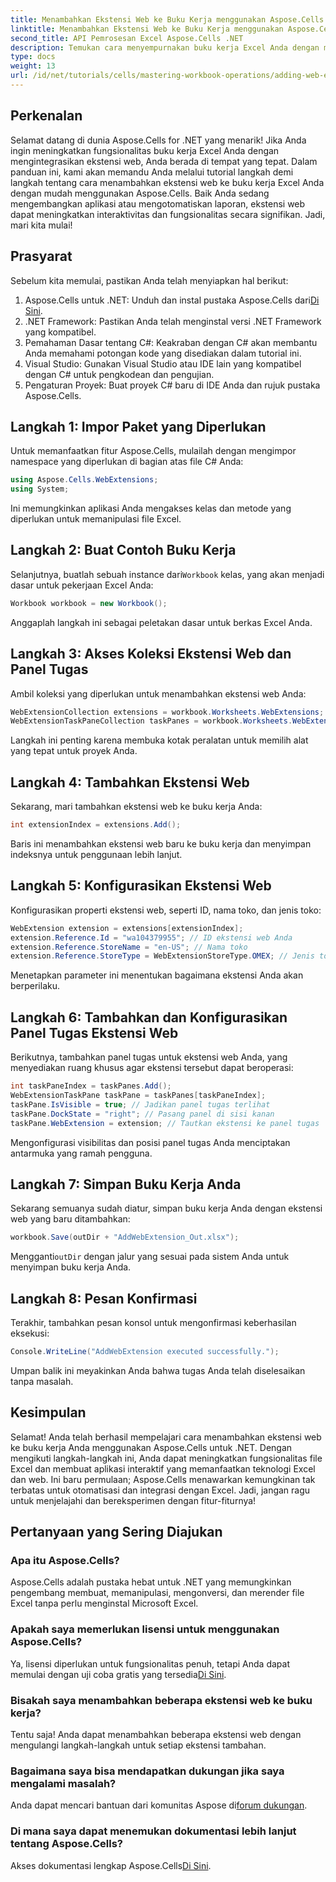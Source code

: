 ```yaml
---
title: Menambahkan Ekstensi Web ke Buku Kerja menggunakan Aspose.Cells
linktitle: Menambahkan Ekstensi Web ke Buku Kerja menggunakan Aspose.Cells
second_title: API Pemrosesan Excel Aspose.Cells .NET
description: Temukan cara menyempurnakan buku kerja Excel Anda dengan mengintegrasikan ekstensi web menggunakan Aspose.Cells untuk .NET. Tutorial langkah demi langkah ini mencakup prasyarat, contoh kode terperinci.
type: docs
weight: 13
url: /id/net/tutorials/cells/mastering-workbook-operations/adding-web-extension/
---
```

## Perkenalan

Selamat datang di dunia Aspose.Cells for .NET yang menarik! Jika Anda ingin meningkatkan fungsionalitas buku kerja Excel Anda dengan mengintegrasikan ekstensi web, Anda berada di tempat yang tepat. Dalam panduan ini, kami akan memandu Anda melalui tutorial langkah demi langkah tentang cara menambahkan ekstensi web ke buku kerja Excel Anda dengan mudah menggunakan Aspose.Cells. Baik Anda sedang mengembangkan aplikasi atau mengotomatiskan laporan, ekstensi web dapat meningkatkan interaktivitas dan fungsionalitas secara signifikan. Jadi, mari kita mulai!

## Prasyarat

Sebelum kita memulai, pastikan Anda telah menyiapkan hal berikut:

1.  Aspose.Cells untuk .NET: Unduh dan instal pustaka Aspose.Cells dari[Di Sini](https://releases.aspose.com/cells/net/).
2. .NET Framework: Pastikan Anda telah menginstal versi .NET Framework yang kompatibel.
3. Pemahaman Dasar tentang C#: Keakraban dengan C# akan membantu Anda memahami potongan kode yang disediakan dalam tutorial ini.
4. Visual Studio: Gunakan Visual Studio atau IDE lain yang kompatibel dengan C# untuk pengkodean dan pengujian.
5. Pengaturan Proyek: Buat proyek C# baru di IDE Anda dan rujuk pustaka Aspose.Cells.

## Langkah 1: Impor Paket yang Diperlukan

Untuk memanfaatkan fitur Aspose.Cells, mulailah dengan mengimpor namespace yang diperlukan di bagian atas file C# Anda:

```csharp
using Aspose.Cells.WebExtensions;
using System;
```

Ini memungkinkan aplikasi Anda mengakses kelas dan metode yang diperlukan untuk memanipulasi file Excel.

## Langkah 2: Buat Contoh Buku Kerja

 Selanjutnya, buatlah sebuah instance dari`Workbook` kelas, yang akan menjadi dasar untuk pekerjaan Excel Anda:

```csharp
Workbook workbook = new Workbook();
```

Anggaplah langkah ini sebagai peletakan dasar untuk berkas Excel Anda.

## Langkah 3: Akses Koleksi Ekstensi Web dan Panel Tugas

Ambil koleksi yang diperlukan untuk menambahkan ekstensi web Anda:

```csharp
WebExtensionCollection extensions = workbook.Worksheets.WebExtensions;
WebExtensionTaskPaneCollection taskPanes = workbook.Worksheets.WebExtensionTaskPanes;
```

Langkah ini penting karena membuka kotak peralatan untuk memilih alat yang tepat untuk proyek Anda.

## Langkah 4: Tambahkan Ekstensi Web

Sekarang, mari tambahkan ekstensi web ke buku kerja Anda:

```csharp
int extensionIndex = extensions.Add();
```

Baris ini menambahkan ekstensi web baru ke buku kerja dan menyimpan indeksnya untuk penggunaan lebih lanjut.

## Langkah 5: Konfigurasikan Ekstensi Web

Konfigurasikan properti ekstensi web, seperti ID, nama toko, dan jenis toko:

```csharp
WebExtension extension = extensions[extensionIndex];
extension.Reference.Id = "wa104379955"; // ID ekstensi web Anda
extension.Reference.StoreName = "en-US"; // Nama toko
extension.Reference.StoreType = WebExtensionStoreType.OMEX; // Jenis toko
```

Menetapkan parameter ini menentukan bagaimana ekstensi Anda akan berperilaku.

## Langkah 6: Tambahkan dan Konfigurasikan Panel Tugas Ekstensi Web

Berikutnya, tambahkan panel tugas untuk ekstensi web Anda, yang menyediakan ruang khusus agar ekstensi tersebut dapat beroperasi:

```csharp
int taskPaneIndex = taskPanes.Add();
WebExtensionTaskPane taskPane = taskPanes[taskPaneIndex];
taskPane.IsVisible = true; // Jadikan panel tugas terlihat
taskPane.DockState = "right"; // Pasang panel di sisi kanan
taskPane.WebExtension = extension; // Tautkan ekstensi ke panel tugas
```

Mengonfigurasi visibilitas dan posisi panel tugas Anda menciptakan antarmuka yang ramah pengguna.

## Langkah 7: Simpan Buku Kerja Anda

Sekarang semuanya sudah diatur, simpan buku kerja Anda dengan ekstensi web yang baru ditambahkan:

```csharp
workbook.Save(outDir + "AddWebExtension_Out.xlsx");
```

 Mengganti`outDir` dengan jalur yang sesuai pada sistem Anda untuk menyimpan buku kerja Anda.

## Langkah 8: Pesan Konfirmasi

Terakhir, tambahkan pesan konsol untuk mengonfirmasi keberhasilan eksekusi:

```csharp
Console.WriteLine("AddWebExtension executed successfully.");
```

Umpan balik ini meyakinkan Anda bahwa tugas Anda telah diselesaikan tanpa masalah.

## Kesimpulan

Selamat! Anda telah berhasil mempelajari cara menambahkan ekstensi web ke buku kerja Anda menggunakan Aspose.Cells untuk .NET. Dengan mengikuti langkah-langkah ini, Anda dapat meningkatkan fungsionalitas file Excel dan membuat aplikasi interaktif yang memanfaatkan teknologi Excel dan web. Ini baru permulaan; Aspose.Cells menawarkan kemungkinan tak terbatas untuk otomatisasi dan integrasi dengan Excel. Jadi, jangan ragu untuk menjelajahi dan bereksperimen dengan fitur-fiturnya!

## Pertanyaan yang Sering Diajukan

### Apa itu Aspose.Cells?
Aspose.Cells adalah pustaka hebat untuk .NET yang memungkinkan pengembang membuat, memanipulasi, mengonversi, dan merender file Excel tanpa perlu menginstal Microsoft Excel.

### Apakah saya memerlukan lisensi untuk menggunakan Aspose.Cells?
Ya, lisensi diperlukan untuk fungsionalitas penuh, tetapi Anda dapat memulai dengan uji coba gratis yang tersedia[Di Sini](https://releases.aspose.com/).

### Bisakah saya menambahkan beberapa ekstensi web ke buku kerja?
Tentu saja! Anda dapat menambahkan beberapa ekstensi web dengan mengulangi langkah-langkah untuk setiap ekstensi tambahan.

### Bagaimana saya bisa mendapatkan dukungan jika saya mengalami masalah?
 Anda dapat mencari bantuan dari komunitas Aspose di[forum dukungan](https://forum.aspose.com/c/cells/9).

### Di mana saya dapat menemukan dokumentasi lebih lanjut tentang Aspose.Cells?
 Akses dokumentasi lengkap Aspose.Cells[Di Sini](https://reference.aspose.com/cells/net/).
